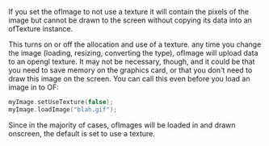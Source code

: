 If you set the ofImage to not use a texture it will contain the pixels of the image but cannot be drawn to the screen without copying its data into an ofTexture instance.

This turns on or off the allocation and use of a texture. any time you change the image (loading, resizing, converting the type), ofImage will upload data to an opengl texture. It may not be necessary, though, and it could be that you need to save memory on the graphics card, or that you don't need to draw this image on the screen. You can call this even before you load an image in to OF:

```cpp
myImage.setUseTexture(false);
myImage.loadImage("blah.gif");
```

Since in the majority of cases, ofImages will be loaded in and drawn onscreen, the default is set to use a texture.
